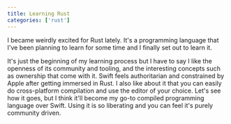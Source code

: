 ```yaml
---
title: Learning Rust
categories: ['rust']
---
```


I became weirdly excited for Rust lately. It's a programming language that I've been planning to learn for some time and I finally set out to learn it.

It's just the beginning of my learning process but I have to say I like the openness of its community and tooling, and the interesting concepts such as ownership that come with it. Swift feels authoritarian and constrained by Apple after getting immersed in Rust. I also like about it that you can easily do cross-platform compilation and use the editor of your choice. Let's see how it goes, but I think it'll become my go-to compiled programming language over Swift. Using it is so liberating and you can feel it's purely community driven.

